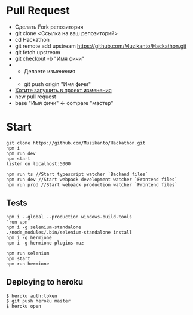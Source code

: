 # Pull Request
- Сделать Fork репозитория
- git clone <Ссылка на ваш репозиторий>
- cd Hackathon
- git remote add upstream https://github.com/Muzikanto/Hackathon.git
- git fetch  upstream
- git checkout -b "Имя фичи"
- - Делаете изменения
- - git push origin "Имя фичи"
- [Хотите запушить в проект изменения](https://github.com/Muzikanto/Hackathon/pulls)
- new pull request
- base "Имя фичи" <- compare "мастер"

# Start
```
git clone https://github.com/Muzikanto/Hackathon.git
npm i
npm run dev
npm start 
listen on localhost:5000
 
npm run ts //Start typescript watcher `Backand files`
npm run dev //Start webpack development watcher `Frontend files`
npm run prod //Start webpack production watcher `Frontend files`
```

## Tests
```
npm i --global --production windows-build-tools 
`run vpn`
npm i -g selenium-standalone
./node_modules/.bin/selenium-standalone install
npm i -g hermione
npm i -g hermione-plugins-muz

npm run selenium
npm start
npm run hermione
```

## Deploying to heroku
```
$ heroku auth:token
$ git push heroku master
$ heroku open
```
